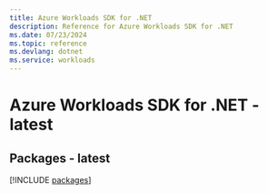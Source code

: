 ```yaml
---
title: Azure Workloads SDK for .NET
description: Reference for Azure Workloads SDK for .NET
ms.date: 07/23/2024
ms.topic: reference
ms.devlang: dotnet
ms.service: workloads
---
```

# Azure Workloads SDK for .NET - latest
## Packages - latest
[!INCLUDE [packages](workloads-index.md)]